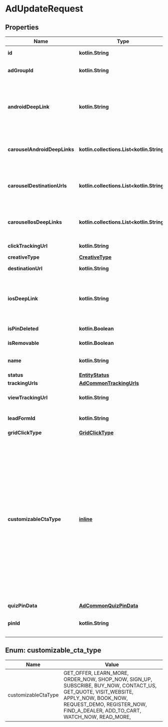 
# AdUpdateRequest

## Properties
Name | Type | Description | Notes
------------ | ------------- | ------------- | -------------
**id** | **kotlin.String** | The ID of this ad. | 
**adGroupId** | **kotlin.String** | ID of the ad group that contains the ad. |  [optional]
**androidDeepLink** | **kotlin.String** | Deep link URL for Android devices. Not currently available. Using this field will generate an error. |  [optional]
**carouselAndroidDeepLinks** | **kotlin.collections.List&lt;kotlin.String&gt;** | Comma-separated deep links for the carousel pin on Android. |  [optional]
**carouselDestinationUrls** | **kotlin.collections.List&lt;kotlin.String&gt;** | Comma-separated destination URLs for the carousel pin to promote. |  [optional]
**carouselIosDeepLinks** | **kotlin.collections.List&lt;kotlin.String&gt;** | Comma-separated deep links for the carousel pin on iOS. |  [optional]
**clickTrackingUrl** | **kotlin.String** | Tracking url for the ad clicks. |  [optional]
**creativeType** | [**CreativeType**](CreativeType.md) |  |  [optional]
**destinationUrl** | **kotlin.String** | Destination URL. |  [optional]
**iosDeepLink** | **kotlin.String** | Deep link URL for iOS devices. Not currently available. Using this field will generate an error. |  [optional]
**isPinDeleted** | **kotlin.Boolean** | Is original pin deleted? |  [optional]
**isRemovable** | **kotlin.Boolean** | Is pin repinnable? |  [optional]
**name** | **kotlin.String** | Name of the ad - 255 chars max. |  [optional]
**status** | [**EntityStatus**](EntityStatus.md) |  |  [optional]
**trackingUrls** | [**AdCommonTrackingUrls**](AdCommonTrackingUrls.md) |  |  [optional]
**viewTrackingUrl** | **kotlin.String** | Tracking URL for ad impressions. |  [optional]
**leadFormId** | **kotlin.String** | Lead form ID for lead ad generation. |  [optional]
**gridClickType** | [**GridClickType**](GridClickType.md) |  |  [optional]
**customizableCtaType** | [**inline**](#CustomizableCtaType) | Select a call to action (CTA) to display below your ad. Available only for ads with direct links enabled. CTA options for consideration and conversion campaigns are LEARN_MORE, SHOP_NOW, BOOK_NOW, SIGN_UP, VISIT_WEBSITE, BUY_NOW, GET_OFFER, ORDER_NOW, ADD_TO_CART (for conversion campaigns with add to cart conversion events only) |  [optional]
**quizPinData** | [**AdCommonQuizPinData**](AdCommonQuizPinData.md) |  |  [optional]
**pinId** | **kotlin.String** | Pin ID. This field may only be updated for draft ads. |  [optional]


<a id="CustomizableCtaType"></a>
## Enum: customizable_cta_type
Name | Value
---- | -----
customizableCtaType | GET_OFFER, LEARN_MORE, ORDER_NOW, SHOP_NOW, SIGN_UP, SUBSCRIBE, BUY_NOW, CONTACT_US, GET_QUOTE, VISIT_WEBSITE, APPLY_NOW, BOOK_NOW, REQUEST_DEMO, REGISTER_NOW, FIND_A_DEALER, ADD_TO_CART, WATCH_NOW, READ_MORE, 




